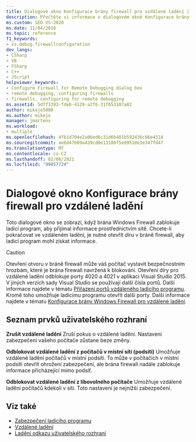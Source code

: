 ```yaml
---
title: Dialogové okno Konfigurace brány firewall pro vzdálené ladění | Microsoft Docs
description: Přečtěte si informace o dialogovém okně Konfigurace brány firewall pro vzdálené ladění, které se zobrazí, když brána Windows Firewall zastaví příjem dat přes síť.
ms.custom: SEO-VS-2020
ms.date: 11/04/2016
ms.topic: reference
f1_keywords:
- vs.debug.firewallconfiguration
dev_langs:
- CSharp
- VB
- FSharp
- C++
- JScript
helpviewer_keywords:
- Configure Firewall for Remote Debugging dialog box
- remote debugging, configuring firewalls
- firewalls, configuring for remote debugging
ms.assetid: 5dff3393-fdeb-4129-a2f6-31f653107a82
author: mikejo5000
ms.author: mikejo
manager: jmartens
ms.workload:
- multiple
ms.openlocfilehash: 4fb1d704e2a06ed6c31d6b401b592436c86e4318
ms.sourcegitcommit: ae6d47b09a439cd0e13180f5e89510e3e347fd47
ms.translationtype: MT
ms.contentlocale: cs-CZ
ms.lasthandoff: 02/08/2021
ms.locfileid: "99857724"
---
```

# <a name="configure-firewall-for-remote-debugging-dialog-box"></a>Dialogové okno Konfigurace brány firewall pro vzdálené ladění
Toto dialogové okno se zobrazí, když brána Windows Firewall zablokuje ladicí program, aby přijímal informace prostřednictvím sítě. Chcete-li pokračovat ve vzdáleném ladění, je nutné otevřít díru v bráně firewall, aby ladicí program mohl získat informace.

> [!CAUTION]
> Otevření otvoru v bráně firewall může váš počítač vystavit bezpečnostním hrozbám, které je brána firewall navržená k blokování. Otevření díry pro vzdálené ladění odblokuje porty 4020 a 4021 v aplikaci Visual Studio 2015. V jiných verzích sady Visual Studio se používají další čísla portů. Další informace najdete v tématu [Přiřazení portů vzdáleného ladicího programu](../debugger/remote-debugger-port-assignments.md). Kromě toho umožňuje ladicímu programu otevřít další porty. Další informace najdete v tématu [Konfigurace brány Windows Firewall pro vzdálené ladění](../debugger/configure-the-windows-firewall-for-remote-debugging.md).

## <a name="uielement-list"></a>Seznam prvků uživatelského rozhraní
 **Zrušit vzdálené ladění** Zruší pokus o vzdálené ladění. Nastavení zabezpečení vašeho počítače zůstane beze změny.

 **Odblokovat vzdálené ladění z počítačů v místní síti (podsíti)** Umožňuje vzdálené ladění počítačů v místní podsíti. To může v počítačích v místní podsíti otevřít ohrožení zabezpečení, ale brána firewall nadále zablokuje informace přicházející mimo podsíť.

 **Odblokovat vzdálené ladění z libovolného počítače** Umožňuje vzdálené ladění počítačů kdekoli v síti. Toto nastavení je nejnižší zabezpečení.

## <a name="see-also"></a>Viz také

- [Zabezpečení ladicího programu](../debugger/debugger-security.md)
- [Vzdálené ladění](../debugger/remote-debugging.md)
- [Ladění odkazu uživatelského rozhraní](../debugger/debugging-user-interface-reference.md)